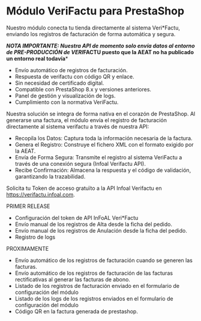 # Módulo VeriFactu para PrestaShop

Nuestro módulo conecta tu tienda directamente al sistema Veri*Factu, enviando los registros de facturación de forma automática y segura.

***NOTA IMPORTANTE: Nuestra API de momento solo envía datos al entorno de PRE-PRODUCCIÓN de VERI*FACTU puesto que la AEAT no ha publicado un entorno real todavía***

- Envío automático de registros de facturación.
- Respuesta de verifactu con código QR y enlace.
- Sin necesidad de certificado digital.
- Compatible con PrestaShop 8.x y versiones anteriores.
- Panel de gestión y visualización de logs.
- Cumplimiento con la normativa VeriFactu.

Nuestra solución se integra de forma nativa en el corazón de PrestaShop. Al generarse una factura, el módulo envía el registro de facturación directamente al sistema verifactu a través de nuestra API:

- Recopila los Datos: Captura toda la información necesaria de la factura.
- Genera el Registro: Construye el fichero XML con el formato exigido por la AEAT.
- Envía de Forma Segura: Transmite el registro al sistema VeriFactu a través de una conexión segura (Infoal Verifactu API).
- Recibe Confirmación: Almacena la respuesta y el código de validación, garantizando la trazabilidad.

Solicita tu Token de acceso gratuïto a la API Infoal Verifactu en https://verifactu.infoal.com.  

PRIMER RELEASE
- Configuración del token de API InFoAL Veri*Factu
- Envío manual de los registros de Alta desde la ficha del pedido.
- Envío manual de los registros de Anulación desde la ficha del pedido.
- Registro de logs

PROXIMAMENTE
- Envío automático de los registros de facturación cuando se generen las facturas.
- Envío automático de los registros de facturación de las facturas rectificativas al generar las facturas de abono.
- Listado de los registros de facturación enviado en el formulario de configuración del módulo
- Listado de los logs de los registros enviados en el formulario de configuración del módulo
- Código QR en la factura generada de prestashop.
